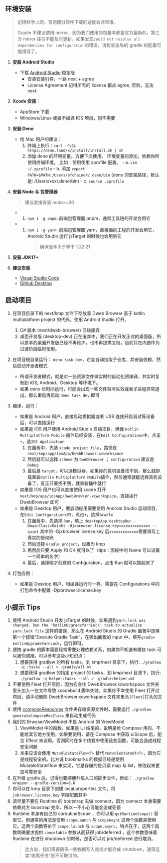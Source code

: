 ## 环境安装

> 记得科学上网，否则部分软件下载的速度会非常慢。
>
> Gradle 不建议使用 mirror，因为我们使用的包基本都是官方最新的，第三方 mirror 往往不能及时更新，如果发现`could not resolve all dependencies for configuration`的错误，请检查全局的 gradle 的配置可能错误了。

1.  **安装 Android Studio**

    - 下载 [Android Studio](https://developer.android.com/studio/) 稳定版
      - 安装安装引导，一路 next + agree
      - License Agreement 记得所有的 license 都点 agree, 否则，无法 next.

1.  **Xcode 安装**：

    - AppStore 下载
    - Windows/Linux 或者不编译 IOS 项目，则不需要

1.  **安装 Deno**

    - 给 Mac 用户的建议：
      1. 终端上执行：`curl -fsSL https://deno.land/x/install/install.sh | sh`
      1. 添加 deno 的环境变量。方便下次使用。 环境变量的添加，依赖你所使用终端环境。 比如：使用使用 zprofile 配置。 - a. `vim ~/.zprofile` - b. 添加 `export PATH=$PATH:/Users/bfchainer/.deno/bin` (deno 的安装路径，默认是: /Users/xxx/.deno/bin) - c. `source .zprofile`

1.  **安装 Node 与 包管理器**

    > 建议直接安装 node>=20

    - 1. `npm i -g pnpm`: 前端包管理器 pnpm，通常工具链的开发会用它
    - 1. `npm i -g yarn`: 前端包管理器 yarn，直接面向工程的开发会用它，Android Studio 运行 jsTarget 的时候也会用到它
         > 确保版本大于等于 1.22.21

1.  **安装 JDK17+**

1.  **建议安装**
    - [Visual Studio Code](https://code.visualstudio.com/download)
    - [Github Desktop](https://desktop.github.com/)

## 启动项目

1. 在项目目录下的 next/kmp 文件下存放着 Dweb Browser 基于 kotlin multiplatform project 的代码，使用 Android Studio 打开。
   1. C# 版本 (next/dweb-browser) 已经废弃
   1. 桌面开发版 (desktop-dev) 正在废弃中，我们正在开发正式的桌面版，所以原本的桌面开发版已经不再维护，也不再提供文档，目前只在内部作为过渡阶段临时使用。
1. 在项目根目录运行： `deno task dev`，它会自动拉取子仓库，并安装依赖，然后启动开发者模式
   - 所谓开发者模式，就是对一些资源文件做实时的自动化预编译，并实时复制到 iOS, Android，Desktop 等环境下。
   - 如果 deno 长时间运行，可能会出现一些文件监听失效或者子进程异常退出，那么重启再启动 `deno task dev` 即可
1. 编译，运行：

   - 如果是 Android 用户，直接启动模拟器或者 USB 连接开启调试等设备后，可以直接运行
   - 如果是 IOS 用户使用 Android Studio 启动项目，确保 `Kotlin Multiplatform Mobile` 插件已经安装，在`Edit Configurations`中，点击`+`，选`IOS Application`
     1. 在面板中，先选 `xcode project file`，路径在 `next/kmp/app/iosApp/DwebBrowser.xcworkspace`
     1. 然后就可以选择 `scheme` 为 `DwebBrowser` ； `configuration` 建议是 `Debug`
     1. 最后是 `target`，可以选模拟器，如果你的真机设备找不到，那么就卸载重装`Kotlin Multiplatform Mobile`插件，然后通常就能选择真机设备了，反正只要找不到，就重装插件就行
   - 如果是 IOS 用户也可以直接使用 xcode 打开`next/kmp/app/iosApp/DwebBrowser.xcworkspace`，直接运行 DwebBrowser 即可
   - 如果是 Desktop 用户，要启动应用需要使用 Android Studio 启动项目，在`Edit Configurations`中，点击`+`，选择`Gradle`
     1. 在面板中，先选择 `Run`，填上 `desktopApp:desktopRun -DmainClass=MainKt -Djxbrowser.license.key=xxxxxxxxxxxxx --quiet`
        其中的 -Djxbrowser.license.key 后`xxxxxxxxxxxxx`需要填写上真实的授权码
     1. 然后选择 `Gradle project`，设置为 kmp
     1. 再然后只要 Apply 和 OK 就可以了（tips：面板中的 Name 可以设置一个简单的名字）
     1. 最后，选择刚才创建的 Configuration，点击 Run 就可以跑起来了

1. 打包应用：
   - 如果是 Desktop 用户，和编译运行时一样，需要在 Configurations 中的打包命令中配置 -Djxbrowser.license.key

## 小提示 Tips

1. 使用 Android Studio 开发 jsTarget 的时候，如果遇到`yarn.lock was changed. Run the 'kotlinUpgradeYarnLock' task to actualize yarn.lock file` 这样的错误，那么在 Android Studio 的 Gradle 面板中选择第一个按钮“Execute Gradle Task”，在弹出面板的 input 中，填写`gradle kotlinUpgradeYarnLock`，运行即可。
1. 便携 gradle 的脚本需要经常需要处理依赖关系，如果你不知道有哪些 task 可以被你调用，可以参考这些小知识点：
   1. 想要获得 gradlew 的所有 tasks，到 kmp/next 目录下，执行: `./gradlew -q :tasks --all > .gradle/all.md`
   1. 想要获得 gradlew 的指定 project 的 tasks，到 kmp/next 目录下，执行: `./gradlew -q helper:tasks --all > .gradle/helper.md`
1. 不要使用 Fleet 打开项目，因为它会往 DwebBrowser.xcworkspace 文件夹里头加入一些文件导致 xcodebuild 脚本失效，如果你不幸使用 Fleet 打开过项目，请手动删除 DwebBrowser.xcworkspace 文件夹里头`[Fleet]`打头的文件
1. 使用 [composeResources](https://www.jetbrains.com/help/kotlin-multiplatform-dev/compose-images-resources.html#resource-usage) 文件夹存储资源文件时，需要运行 `./gradlew generateComposeResClass` 来自动生成代码
1. 我们的 BrwoserViewModel 不是 Android 的 ViewModel
   1. ViewModel 中的函数，如果是 UI 结尾的，说明是给 Compose 用的，不能给其它地方使用。如果要使用，请在 Compose 中获取 uiScope 后，配合 Effect 来调用。否则同时在多个线程中使用这些函数，可能会造成线程安全问题
   1. 未来应该会使用 `MutableStateFlow<T>` 替代 `MutableStateOf<T>`，因为它是线程安全的。比方说 bookmarks 的数据已经是使用 MutableStateFlow 来实现，它是存储的是只读 map 与 list，修改起来更加可靠安全
1. 在升级 gradle 后，记得也要顺便升级入口的脚步文件，例如： `./gradlew wrapper --gradle-version=8.6`
1. 你可以在 kmp 目录下创建 local.properties 文件，将 `jxbrowser.license.key` 字段配置其中
1. 请尽量不要在 Runtime 的 bootstrap 去做 connect，因为 connect 本身需要依赖对方 boostrap 完毕，所以一不小心可能会造成死锁
1. Runtime 本身有自己的 coroutineScope ，你可以用 `getRuntimeScope()` 获取它。但通常的用法是使用 `scopeLaunch` 与 `scopeAsync` 这两个函数来使用它。这两个函数等价于 `scope.launch` 与 `scope.async`。特点在于，这两个函数明确要求提供 `cancelable` 参数从而获得 job/deferred ，这个参数意味着 Runtime 在进行 shutdown 的时候，是否可以对 job/deferred 进行取消。
   > 比方说，我们需要确保一些数据写入完成才能完成 shutdown，通常这类“收尾任务”是不可取消的。

